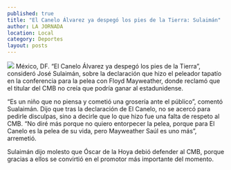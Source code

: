 ```yaml
---
published: true
title: "El Canelo Álvarez ya despegó los pies de la Tierra: Sulaimán"
author: LA JORNADA
location: Local
category: Deportes
layout: posts
---
```


![](http://i.imgur.com/JBZNsCdm.jpg)
México, DF. “El Canelo Álvarez ya despegó los pies de la Tierra”, consideró José Sulaimán, sobre la declaración que hizo el peleador tapatío en la conferencia para la pelea con Floyd Mayweather, donde reclamó que el titular del CMB no creía que podría ganar al estadunidense.

“Es un niño que no piensa y cometió una grosería ante el público”, comentó Sualaimán. Dijo que tras la declaración de El Canelo, no se acercó para pedirle disculpas, sino a decirle que lo que hizo fue una falta de respeto al CMB. “No diré más porque no quiero entorpecer la pelea, porque para El Canelo es la pelea de su vida, pero Mayweather Saúl es uno más”, arremetió.

Sulaimán dijo molesto que Óscar de la Hoya debió defender al CMB, porque gracias a ellos se convirtió en el promotor más importante del momento.
